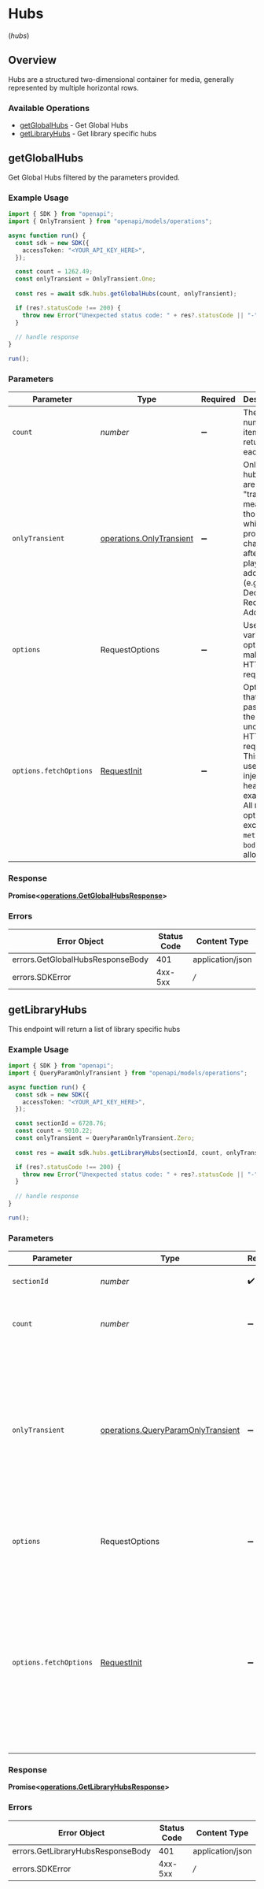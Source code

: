 # Hubs
(*hubs*)

## Overview

Hubs are a structured two-dimensional container for media, generally represented by multiple horizontal rows.


### Available Operations

* [getGlobalHubs](#getglobalhubs) - Get Global Hubs
* [getLibraryHubs](#getlibraryhubs) - Get library specific hubs

## getGlobalHubs

Get Global Hubs filtered by the parameters provided.

### Example Usage

```typescript
import { SDK } from "openapi";
import { OnlyTransient } from "openapi/models/operations";

async function run() {
  const sdk = new SDK({
    accessToken: "<YOUR_API_KEY_HERE>",
  });

  const count = 1262.49;
  const onlyTransient = OnlyTransient.One;
  
  const res = await sdk.hubs.getGlobalHubs(count, onlyTransient);

  if (res?.statusCode !== 200) {
    throw new Error("Unexpected status code: " + res?.statusCode || "-");
  }
  
  // handle response
}

run();
```

### Parameters

| Parameter                                                                                                                                                                      | Type                                                                                                                                                                           | Required                                                                                                                                                                       | Description                                                                                                                                                                    |
| ------------------------------------------------------------------------------------------------------------------------------------------------------------------------------ | ------------------------------------------------------------------------------------------------------------------------------------------------------------------------------ | ------------------------------------------------------------------------------------------------------------------------------------------------------------------------------ | ------------------------------------------------------------------------------------------------------------------------------------------------------------------------------ |
| `count`                                                                                                                                                                        | *number*                                                                                                                                                                       | :heavy_minus_sign:                                                                                                                                                             | The number of items to return with each hub.                                                                                                                                   |
| `onlyTransient`                                                                                                                                                                | [operations.OnlyTransient](../../models/operations/onlytransient.md)                                                                                                           | :heavy_minus_sign:                                                                                                                                                             | Only return hubs which are "transient", meaning those which are prone to changing after media playback or addition (e.g. On Deck, or Recently Added).                          |
| `options`                                                                                                                                                                      | RequestOptions                                                                                                                                                                 | :heavy_minus_sign:                                                                                                                                                             | Used to set various options for making HTTP requests.                                                                                                                          |
| `options.fetchOptions`                                                                                                                                                         | [RequestInit](https://developer.mozilla.org/en-US/docs/Web/API/Request/Request#options)                                                                                        | :heavy_minus_sign:                                                                                                                                                             | Options that are passed to the underlying HTTP request. This can be used to inject extra headers for examples. All `Request` options, except `method` and `body`, are allowed. |


### Response

**Promise<[operations.GetGlobalHubsResponse](../../models/operations/getglobalhubsresponse.md)>**
### Errors

| Error Object                     | Status Code                      | Content Type                     |
| -------------------------------- | -------------------------------- | -------------------------------- |
| errors.GetGlobalHubsResponseBody | 401                              | application/json                 |
| errors.SDKError                  | 4xx-5xx                          | */*                              |

## getLibraryHubs

This endpoint will return a list of library specific hubs


### Example Usage

```typescript
import { SDK } from "openapi";
import { QueryParamOnlyTransient } from "openapi/models/operations";

async function run() {
  const sdk = new SDK({
    accessToken: "<YOUR_API_KEY_HERE>",
  });

  const sectionId = 6728.76;
  const count = 9010.22;
  const onlyTransient = QueryParamOnlyTransient.Zero;
  
  const res = await sdk.hubs.getLibraryHubs(sectionId, count, onlyTransient);

  if (res?.statusCode !== 200) {
    throw new Error("Unexpected status code: " + res?.statusCode || "-");
  }
  
  // handle response
}

run();
```

### Parameters

| Parameter                                                                                                                                                                      | Type                                                                                                                                                                           | Required                                                                                                                                                                       | Description                                                                                                                                                                    |
| ------------------------------------------------------------------------------------------------------------------------------------------------------------------------------ | ------------------------------------------------------------------------------------------------------------------------------------------------------------------------------ | ------------------------------------------------------------------------------------------------------------------------------------------------------------------------------ | ------------------------------------------------------------------------------------------------------------------------------------------------------------------------------ |
| `sectionId`                                                                                                                                                                    | *number*                                                                                                                                                                       | :heavy_check_mark:                                                                                                                                                             | the Id of the library to query                                                                                                                                                 |
| `count`                                                                                                                                                                        | *number*                                                                                                                                                                       | :heavy_minus_sign:                                                                                                                                                             | The number of items to return with each hub.                                                                                                                                   |
| `onlyTransient`                                                                                                                                                                | [operations.QueryParamOnlyTransient](../../models/operations/queryparamonlytransient.md)                                                                                       | :heavy_minus_sign:                                                                                                                                                             | Only return hubs which are "transient", meaning those which are prone to changing after media playback or addition (e.g. On Deck, or Recently Added).                          |
| `options`                                                                                                                                                                      | RequestOptions                                                                                                                                                                 | :heavy_minus_sign:                                                                                                                                                             | Used to set various options for making HTTP requests.                                                                                                                          |
| `options.fetchOptions`                                                                                                                                                         | [RequestInit](https://developer.mozilla.org/en-US/docs/Web/API/Request/Request#options)                                                                                        | :heavy_minus_sign:                                                                                                                                                             | Options that are passed to the underlying HTTP request. This can be used to inject extra headers for examples. All `Request` options, except `method` and `body`, are allowed. |


### Response

**Promise<[operations.GetLibraryHubsResponse](../../models/operations/getlibraryhubsresponse.md)>**
### Errors

| Error Object                      | Status Code                       | Content Type                      |
| --------------------------------- | --------------------------------- | --------------------------------- |
| errors.GetLibraryHubsResponseBody | 401                               | application/json                  |
| errors.SDKError                   | 4xx-5xx                           | */*                               |
